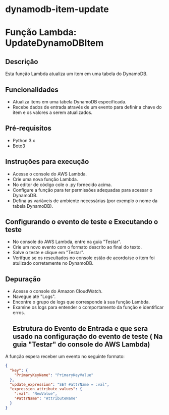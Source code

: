 # dynamodb-item-update
# Função Lambda: UpdateDynamoDBItem
## Descrição

Esta função Lambda atualiza um item em uma tabela do DynamoDB.

## Funcionalidades

- Atualiza itens em uma tabela DynamoDB especificada.
- Recebe dados de entrada através de um evento para definir a chave do item e os valores a serem atualizados.

## Pré-requisitos

- Python 3.x
- Boto3
  
## Instruções para execução

- Acesse o console do AWS Lambda.
- Crie uma nova função Lambda.
- No editor de código cole o .py fornecido acima.
- Configure a função para ter permissões adequadas para acessar o DynamoDB.
- Defina as variáveis de ambiente necessárias (por exemplo o nome da tabela DynamoDB).

## Configurando o evento de teste e Executando o teste

- No console do AWS Lambda, entre na guia "Testar".
- Crie um novo evento com o formato descrito ao final do texto.
- Salve  o teste e clique em "Testar".
- Verifque se os reseultados no console estão de acordo/se o item foi atulizado corretamente no DynamoDB.
## Depuração

- Acesse o console do Amazon CloudWatch.
- Navegue até "Logs".
- Encontre o grupo de logs que corresponde à sua função Lambda.
- Examine os logs para entender o comportamento da função e identificar erros.
  ## Estrutura do Evento de Entrada e que sera usado na configuração do evento de teste ( Na guia "Testar" do console do AWS Lambda)

A função espera receber um evento no seguinte formato: 
```json
{
  "key": {
    "PrimaryKeyName": "PrimaryKeyValue"
  },
  "update_expression": "SET #attrName = :val",
  "expression_attribute_values": {
    ":val": "NewValue",
    "#attrName": "AttributeName"
  }
}
